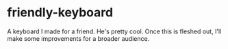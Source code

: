 # friendly-keyboard
A keyboard I made for a friend. He's pretty cool. Once this is fleshed out, I'll make some improvements for a broader audience.
